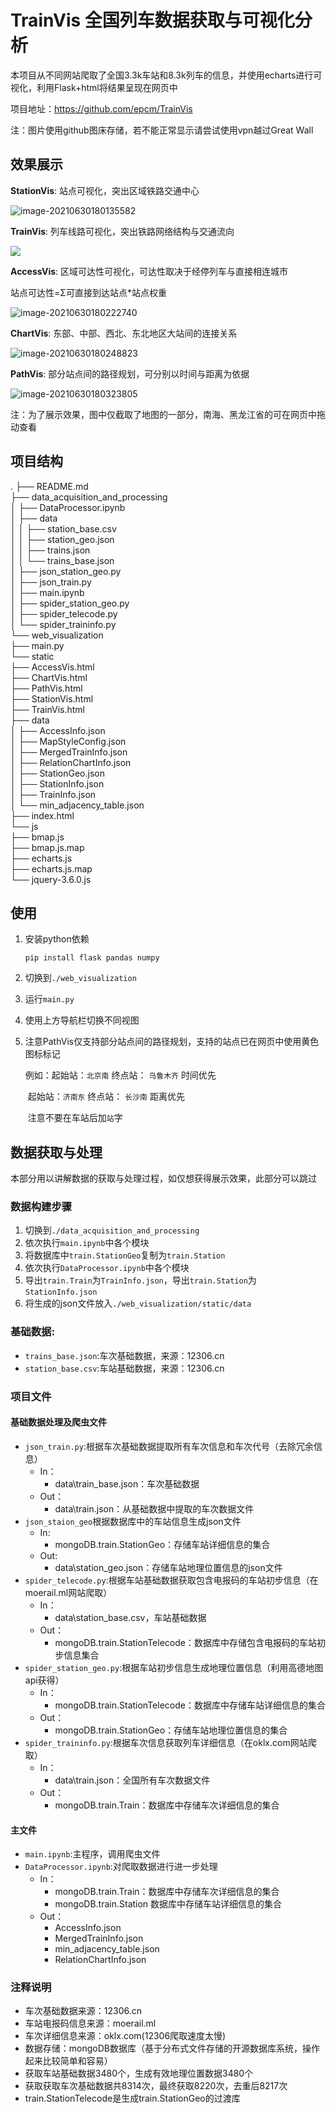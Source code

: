 # TrainVis 全国列车数据获取与可视化分析

本项目从不同网站爬取了全国3.3k车站和8.3k列车的信息，并使用echarts进行可视化，利用Flask+html将结果呈现在网页中

项目地址：https://github.com/epcm/TrainVis

注：图片使用github图床存储，若不能正常显示请尝试使用vpn越过Great Wall

## 效果展示

**StationVis**: 站点可视化，突出区域铁路交通中心

![image-20210630180135582](https://raw.githubusercontent.com/epcm/Pictures/master/Markdown/image-20210630180135582.png)

**TrainVis**: 列车线路可视化，突出铁路网络结构与交通流向

![](https://raw.githubusercontent.com/epcm/Pictures/master/Markdown/TrainVis.gif)

**AccessVis**: 区域可达性可视化，可达性取决于经停列车与直接相连城市

站点可达性=Σ可直接到达站点*站点权重 

![image-20210630180222740](https://raw.githubusercontent.com/epcm/Pictures/master/Markdown/image-20210630180222740.png)

**ChartVis**: 东部、中部、西北、东北地区大站间的连接关系

![image-20210630180248823](https://raw.githubusercontent.com/epcm/Pictures/master/Markdown/image-20210630180248823.png)

**PathVis**: 部分站点间的路径规划，可分别以时间与距离为依据

![image-20210630180323805](https://raw.githubusercontent.com/epcm/Pictures/master/Markdown/image-20210630180323805.png)

注：为了展示效果，图中仅截取了地图的一部分，南海、黑龙江省的可在网页中拖动查看

## 项目结构

.
├── README.md  
├── data_acquisition_and_processing  
│   ├── DataProcessor.ipynb  
│   ├── data  
│   │   ├── station_base.csv  
│   │   ├── station_geo.json  
│   │   ├── trains.json  
│   │   └── trains_base.json  
│   ├── json_station_geo.py  
│   ├── json_train.py  
│   ├── main.ipynb  
│   ├── spider_station_geo.py  
│   ├── spider_telecode.py  
│   └── spider_traininfo.py  
└── web_visualization  
    ├── main.py  
    └── static  
        ├── AccessVis.html  
        ├── ChartVis.html  
        ├── PathVis.html  
        ├── StationVis.html  
        ├── TrainVis.html  
        ├── data  
        │   ├── AccessInfo.json  
        │   ├── MapStyleConfig.json  
        │   ├── MergedTrainInfo.json  
        │   ├── RelationChartInfo.json  
        │   ├── StationGeo.json  
        │   ├── StationInfo.json  
        │   ├── TrainInfo.json  
        │   └── min_adjacency_table.json  
        ├── index.html  
        └── js  
            ├── bmap.js  
            ├── bmap.js.map  
            ├── echarts.js  
            ├── echarts.js.map  
            └── jquery-3.6.0.js   

## 使用

1. 安装python依赖

   `pip install flask pandas numpy`

2. 切换到`./web_visualization`

3. 运行`main.py`

4. 使用上方导航栏切换不同视图

5. 注意PathVis仅支持部分站点间的路径规划，支持的站点已在网页中使用黄色图标标记

   例如：起始站：`北京南`     终点站： `乌鲁木齐`    时间优先

   ​			起始站：`济南东`     终点站： `长沙南`       距离优先

   ​			注意不要在车站后加`站`字

## 数据获取与处理

本部分用以讲解数据的获取与处理过程，如仅想获得展示效果，此部分可以跳过

### 数据构建步骤

1. 切换到`./data_acquisition_and_processing`
2. 依次执行`main.ipynb`中各个模块
3. 将数据库中`train.StationGeo`复制为`train.Station`
4. 依次执行`DataProcessor.ipynb`中各个模块
5. 导出`train.Train`为`TrainInfo.json`，导出`train.Station`为`StationInfo.json`
6. 将生成的json文件放入`./web_visualization/static/data`

### 基础数据:

* `trains_base.json`:车次基础数据，来源：12306.cn
* `station_base.csv`:车站基础数据，来源：12306.cn

### 项目文件

#### 基础数据处理及爬虫文件

* `json_train.py`:根据车次基础数据提取所有车次信息和车次代号（去除冗余信息）
  * In：
    * data\train_base.json：车次基础数据
  * Out：
    * data\train.json：从基础数据中提取的车次数据文件
* `json_staion_geo`根据数据库中的车站信息生成json文件
  * In:
    * mongoDB.train.StationGeo：存储车站详细信息的集合
  * Out:
    * data\station_geo.json：存储车站地理位置信息的json文件
* `spider_telecode.py`:根据车站基础数据获取包含电报码的车站初步信息（在moerail.ml网站爬取）
  * In：
    * data\station_base.csv，车站基础数据
  * Out：
    * mongoDB.train.StationTelecode：数据库中存储包含电报码的车站初步信息集合
* `spider_station_geo.py`:根据车站初步信息生成地理位置信息（利用高德地图api获得）
  * In：
    * mongoDB.train.StationTelecode：数据库中存储车站详细信息的集合
  * Out：
    * mongoDB.train.StationGeo：存储车站地理位置信息的集合
* `spider_traininfo.py`:根据车次信息获取列车详细信息（在oklx.com网站爬取）
  * In：
    * data\train.json：全国所有车次数据文件
  * Out：
    * mongoDB.train.Train：数据库中存储车次详细信息的集合

#### 主文件

* `main.ipynb`:主程序，调用爬虫文件
* `DataProcessor.ipynb`:对爬取数据进行进一步处理
  * In：
    * mongoDB.train.Train：数据库中存储车次详细信息的集合
    * mongoDB.train.Station 数据库中存储车站详细信息的集合
  * Out：
    * AccessInfo.json
    * MergedTrainInfo.json
    * min_adjacency_table.json
    * RelationChartInfo.json


### 注释说明

* 车次基础数据来源：12306.cn
* 车站电报码信息来源：moerail.ml
* 车次详细信息来源：oklx.com(12306爬取速度太慢)
* 数据存储：mongoDB数据库（基于分布式文件存储的开源数据库系统，操作起来比较简单和容易）
* 获取车站基础数据3480个，生成有效地理位置数据3480个
* 获取获取车次基础数据共8314次，最终获取8220次，去重后8217次
* train.StationTelecode是生成train.StationGeo的过渡库



